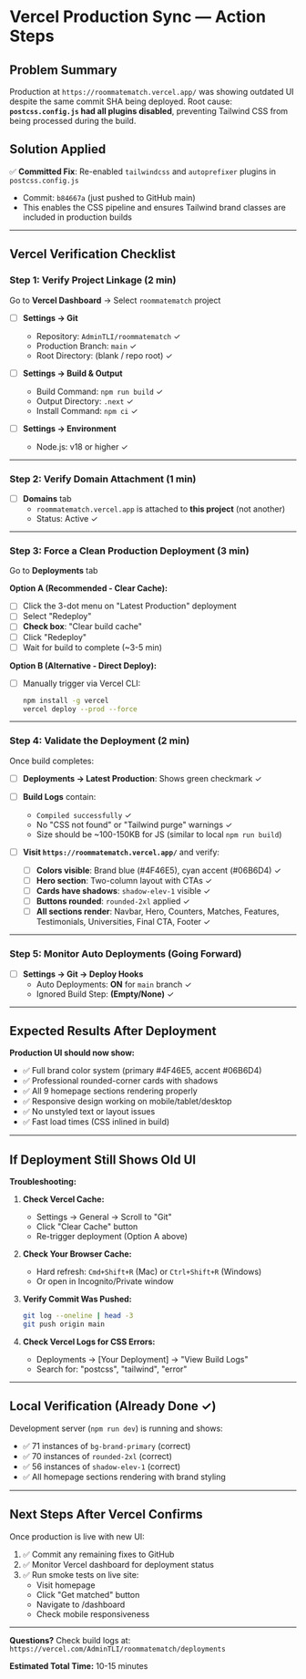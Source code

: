 # Vercel Production Sync — Action Steps

## Problem Summary
Production at `https://roommatematch.vercel.app/` was showing outdated UI despite the same commit SHA being deployed. Root cause: **`postcss.config.js` had all plugins disabled**, preventing Tailwind CSS from being processed during the build.

## Solution Applied
✅ **Committed Fix**: Re-enabled `tailwindcss` and `autoprefixer` plugins in `postcss.config.js`
- Commit: `b84667a` (just pushed to GitHub main)
- This enables the CSS pipeline and ensures Tailwind brand classes are included in production builds

---

## Vercel Verification Checklist

### Step 1: Verify Project Linkage (2 min)
Go to **Vercel Dashboard** → Select `roommatematch` project

- [ ] **Settings → Git**
  - Repository: `AdminTLI/roommatematch` ✓
  - Production Branch: `main` ✓
  - Root Directory: (blank / repo root) ✓

- [ ] **Settings → Build & Output**
  - Build Command: `npm run build` ✓
  - Output Directory: `.next` ✓
  - Install Command: `npm ci` ✓

- [ ] **Settings → Environment**
  - Node.js: v18 or higher ✓

---

### Step 2: Verify Domain Attachment (1 min)
- [ ] **Domains** tab
  - `roommatematch.vercel.app` is attached to **this project** (not another)
  - Status: Active ✓

---

### Step 3: Force a Clean Production Deployment (3 min)
Go to **Deployments** tab

**Option A (Recommended - Clear Cache):**
- [ ] Click the 3-dot menu on "Latest Production" deployment
- [ ] Select "Redeploy"
- [ ] **Check box**: "Clear build cache"
- [ ] Click "Redeploy"
- [ ] Wait for build to complete (~3-5 min)

**Option B (Alternative - Direct Deploy):**
- [ ] Manually trigger via Vercel CLI:
  ```bash
  npm install -g vercel
  vercel deploy --prod --force
  ```

---

### Step 4: Validate the Deployment (2 min)
Once build completes:

- [ ] **Deployments → Latest Production**: Shows green checkmark ✓
- [ ] **Build Logs** contain:
  - `Compiled successfully` ✓
  - No "CSS not found" or "Tailwind purge" warnings ✓
  - Size should be ~100-150KB for JS (similar to local `npm run build`)

- [ ] **Visit `https://roommatematch.vercel.app/`** and verify:
  - [ ] **Colors visible**: Brand blue (#4F46E5), cyan accent (#06B6D4) ✓
  - [ ] **Hero section**: Two-column layout with CTAs ✓
  - [ ] **Cards have shadows**: `shadow-elev-1` visible ✓
  - [ ] **Buttons rounded**: `rounded-2xl` applied ✓
  - [ ] **All sections render**: Navbar, Hero, Counters, Matches, Features, Testimonials, Universities, Final CTA, Footer ✓

---

### Step 5: Monitor Auto Deployments (Going Forward)
- [ ] **Settings → Git → Deploy Hooks**
  - Auto Deployments: **ON** for `main` branch ✓
  - Ignored Build Step: **(Empty/None)** ✓

---

## Expected Results After Deployment

**Production UI should now show:**
- ✅ Full brand color system (primary #4F46E5, accent #06B6D4)
- ✅ Professional rounded-corner cards with shadows
- ✅ All 9 homepage sections rendering properly
- ✅ Responsive design working on mobile/tablet/desktop
- ✅ No unstyled text or layout issues
- ✅ Fast load times (CSS inlined in build)

---

## If Deployment Still Shows Old UI

**Troubleshooting:**

1. **Check Vercel Cache:**
   - Settings → General → Scroll to "Git"
   - Click "Clear Cache" button
   - Re-trigger deployment (Option A above)

2. **Check Your Browser Cache:**
   - Hard refresh: `Cmd+Shift+R` (Mac) or `Ctrl+Shift+R` (Windows)
   - Or open in Incognito/Private window

3. **Verify Commit Was Pushed:**
   ```bash
   git log --oneline | head -3
   git push origin main
   ```

4. **Check Vercel Logs for CSS Errors:**
   - Deployments → [Your Deployment] → "View Build Logs"
   - Search for: "postcss", "tailwind", "error"

---

## Local Verification (Already Done ✓)

Development server (`npm run dev`) is running and shows:
- ✅ 71 instances of `bg-brand-primary` (correct)
- ✅ 70 instances of `rounded-2xl` (correct)
- ✅ 56 instances of `shadow-elev-1` (correct)
- ✅ All homepage sections rendering with brand styling

---

## Next Steps After Vercel Confirms

Once production is live with new UI:
1. ✅ Commit any remaining fixes to GitHub
2. ✅ Monitor Vercel dashboard for deployment status
3. ✅ Run smoke tests on live site:
   - Visit homepage
   - Click "Get matched" button
   - Navigate to /dashboard
   - Check mobile responsiveness

---

**Questions?** Check build logs at:
`https://vercel.com/AdminTLI/roommatematch/deployments`

**Estimated Total Time:** 10-15 minutes
